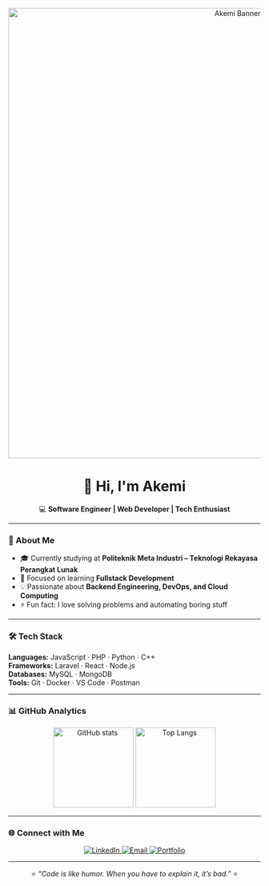 <!-- Banner (opsional, upload ke repo dulu lalu ganti link) -->
<p align="center">
  <img src="https://raw.githubusercontent.com/akemihideki28/akemihideki28/main/banner.png" alt="Akemi Banner" width="900"/>
</p>

<h1 align="center">👋 Hi, I'm Akemi</h1>
<p align="center">
  💻 <b>Software Engineer | Web Developer | Tech Enthusiast</b>  
</p>

---

### 🚀 About Me
- 🎓 Currently studying at **Politeknik Meta Industri – Teknologi Rekayasa Perangkat Lunak**  
- 🌱 Focused on learning **Fullstack Development**  
- 💡 Passionate about **Backend Engineering, DevOps, and Cloud Computing**  
- ⚡ Fun fact: I love solving problems and automating boring stuff  

---

### 🛠️ Tech Stack
<p>
  <b>Languages:</b> JavaScript · PHP · Python · C++  
  <br>
  <b>Frameworks:</b> Laravel · React · Node.js  
  <br>
  <b>Databases:</b> MySQL · MongoDB  
  <br>
  <b>Tools:</b> Git · Docker · VS Code · Postman  
</p>

---

### 📊 GitHub Analytics
<p align="center">
  <img src="https://github-readme-stats.vercel.app/api?username=akemihideki28&show_icons=true&theme=tokyonight" alt="GitHub stats" height="160"/>
  <img src="https://github-readme-stats.vercel.app/api/top-langs/?username=akemihideki28&layout=compact&theme=tokyonight" alt="Top Langs" height="160"/>
</p>

---

### 🌐 Connect with Me
<p align="center">
  <a href="https://www.linkedin.com/in/raffi-bhanu-januar-pratama-7b3631318/">
    <img src="https://img.shields.io/badge/LinkedIn-0A66C2?logo=linkedin&logoColor=white" alt="LinkedIn"/>
  </a>
  <a href="mailto:raffijanuarpratama9760@gmail.com">
    <img src="https://img.shields.io/badge/Email-D14836?logo=gmail&logoColor=white" alt="Email"/>
  </a>
  <a href="https://akemihideki28.github.io">
    <img src="https://img.shields.io/badge/Portfolio-000?logo=vercel&logoColor=white" alt="Portfolio"/>
  </a>
</p>

---

<p align="center">
  ⭐️ <i>“Code is like humor. When you have to explain it, it’s bad.”</i> ⭐️
</p>
